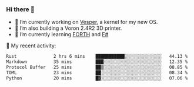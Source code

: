 ### Hi there 👋

<!--
**berkus/berkus** is a ✨ _special_ ✨ repository because its `README.md` (this file) appears on your GitHub profile.

Here are some ideas to get you started:

- 🔭 I’m currently working on ...
- 🌱 I’m currently learning ...
- 👯 I’m looking to collaborate on ...
- 🤔 I’m looking for help with ...
- 💬 Ask me about ...
- 📫 How to reach me: ...
- 😄 Pronouns: ...
- ⚡ Fun fact: ...
-->

- 🔭 I’m currently working on [Vesper](https://github.com/metta-systems/vesper), a kernel for my new OS.
- 🔭 I’m also building a Voron 2.4R2 3D printer.
- 🌱 I’m currently learning [FORTH](http://forth.com/starting-forth/) and [F#](https://fsharpforfunandprofit.com/)

💼 My recent activity:

<!--START_SECTION:waka-->

```txt
Rust              2 hrs 6 mins    ███████████░░░░░░░░░░░░░░   44.13 %
Markdown          35 mins         ███░░░░░░░░░░░░░░░░░░░░░░   12.35 %
Protocol Buffer   25 mins         ██▒░░░░░░░░░░░░░░░░░░░░░░   08.85 %
TOML              23 mins         ██░░░░░░░░░░░░░░░░░░░░░░░   08.34 %
Python            20 mins         █▓░░░░░░░░░░░░░░░░░░░░░░░   07.06 %
```

<!--END_SECTION:waka-->

